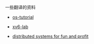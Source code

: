 一些翻译的资料

- [os-tutorial](https://github.com/cfenollosa/os-tutorial)

- [xv6-lab](https://pdos.csail.mit.edu/6.828/2018/)

- [distributed systems for fun and profit](http://book.mixu.net/distsys/ebook.html)